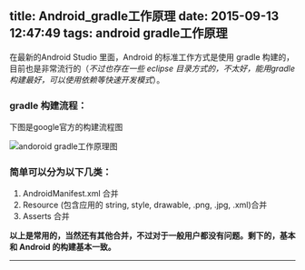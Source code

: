 title: Android_gradle工作原理
date: 2015-09-13 12:47:49
tags: android gradle工作原理
---

在最新的Android Studio 里面，Android 的标准工作方式是使用 gradle 构建的，目前也是非常流行的（*不过也存在一些 eclipse 目录方式的，不太好，能用gradle 构建最好，可以使用依赖等快速开发模式*）。


### gradle 构建流程：

下图是google官方的构建流程图

![andoroid gradle工作原理图][1]

### 简单可以分为以下几类：

1. AndroidManifest.xml 合并
2. Resource (包含应用的 string, style, drawable, .png, .jpg, .xml)合并
3. Asserts 合并

**以上是常用的，当然还有其他合并，不过对于一般用户都没有问题。剩下的，基本和 Android 的构建基本一致。**






---
[1]: http://i1.tietuku.com/4fa0701d09e5704a.png